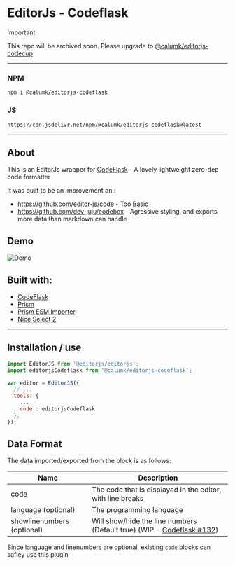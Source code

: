 # EditorJs - Codeflask

> [!IMPORTANT]
> This repo will be archived soon. Please upgrade to [@calumk/editorjs-codecup](http://github.com/calumk/editorjs-codecup)

---

### NPM
    npm i @calumk/editorjs-codeflask

### JS
    https://cdn.jsdelivr.net/npm/@calumk/editorjs-codeflask@latest

---

## About

This is an EditorJs wrapper for [CodeFlask](https://kazzkiq.github.io/CodeFlask/) - A lovely lightweight zero-dep code formatter

It was built to be an improvement on :
* https://github.com/editor-js/code - Too Basic
* https://github.com/dev-juju/codebox - Agressive styling, and exports more data than markdown can handle


## Demo

![Demo ](./example-media/editorjs-codeflask-demo.gif)


## Built with:

* [CodeFlask](https://kazzkiq.github.io/CodeFlask/)
* [Prism](https://www.npmjs.com/package/prismjs)
* [Prism ESM Importer](https://www.npmjs.com/package/prismjs-components-importer)
* [Nice Select 2](https://www.npmjs.com/package/nice-select2)


---

## Installation / use

```javascript
import EditorJS from '@editorjs/editorjs';
import editorjsCodeflask from '@calumk/editorjs-codeflask';

var editor = EditorJS({
  // ...
  tools: {
    ...
    code : editorjsCodeflask
  },
});
```


## Data Format
The data imported/exported from the block is as follows:

| Name                       | Description                                                                                                              |
| -------------------------- | ------------------------------------------------------------------------------------------------------------------------ |
| code                       | The code that is displayed in the editor, with line breaks                                                               |
| language (optional)        | The programming language                                                                                                 |
| showlinenumbers (optional) | Will show/hide the line numbers (Default true) (WIP - [Codeflask #132](https://github.com/kazzkiq/CodeFlask/issues/132)) |


Since language and linenumbers are optional, existing ```code``` blocks can safley use this plugin



<!-- ---

## Markdown Compatability

> TODO!

This plugin *will be* compatible with

    npm i editorjs-markdown-parser

It will import/export using the code fence markdown style, with the language printed imediatly after the first fence, as described in [GFM #117](https://github.github.com/gfm/#example-112)

Line-numbers cant be expressed in markdown, so will be ommited

Example :

    ```javascript
    \\ Hello World
    ``` -->
